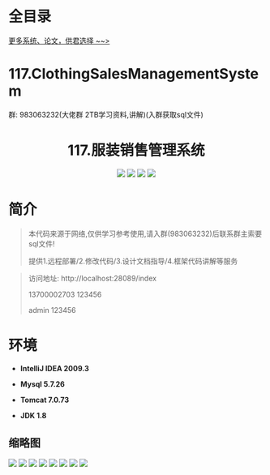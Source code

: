 # 全目录

[更多系统、论文，供君选择 ~~>](https://www.bitwise.net.cn)

# 117.ClothingSalesManagementSystem

<p>群: 983063232(大佬群 2TB学习资料,讲解)(入群获取sql文件)</p>

<p><h1 align="center">117.服装销售管理系统</h1></p>


<p align="center">
	<img src="https://img.shields.io/badge/jdk-1.8-orange.svg"/>
    <img src="https://img.shields.io/badge/springBoot-5.x-lightgrey.svg"/>
    <img src="https://img.shields.io/badge/html-5.x-blue.svg"/>
    <img src="https://img.shields.io/badge/mysql-5.x-yellow.svg"/>
</p>

# 简介


> 本代码来源于网络,仅供学习参考使用,请入群(983063232)后联系群主索要sql文件!
>
> 提供1.远程部署/2.修改代码/3.设计文档指导/4.框架代码讲解等服务

>访问地址: http://localhost:28089/index
> 
> 13700002703	123456
> 
> admin  123456


# 环境

- <b>IntelliJ IDEA 2009.3</b>

- <b>Mysql 5.7.26</b>

- <b>Tomcat 7.0.73</b>

- <b>JDK 1.8</b>




## 缩略图

![](https://bitwise.oss-cn-heyuan.aliyuncs.com/2024/9/10/4f51f339-3df4-4ed9-8d2a-ef02b9588990.png)
![](https://bitwise.oss-cn-heyuan.aliyuncs.com/2024/9/10/4f51f339-3df4-4ed9-8d2a-ef02b9588990.png)
![](https://bitwise.oss-cn-heyuan.aliyuncs.com/2024/9/10/c2b7b217-c24c-4efe-8eec-5da123afaeeb.png)
![](https://bitwise.oss-cn-heyuan.aliyuncs.com/2024/9/10/19c4f2b5-fe7b-4886-9aa3-a43853d56afc.png)
![](https://bitwise.oss-cn-heyuan.aliyuncs.com/2024/9/10/bfded71c-8524-4366-b86f-bf088fe31947.png)
![](https://bitwise.oss-cn-heyuan.aliyuncs.com/2024/9/10/51ceae69-277b-4665-b72f-20d625dbea57.png)
![](https://bitwise.oss-cn-heyuan.aliyuncs.com/2024/9/10/68145275-e007-4294-8943-759bf407296d.png)
![](https://bitwise.oss-cn-heyuan.aliyuncs.com/2024/9/10/3373d0a6-cfb1-4854-830b-fe5d9aba9da8.png)


